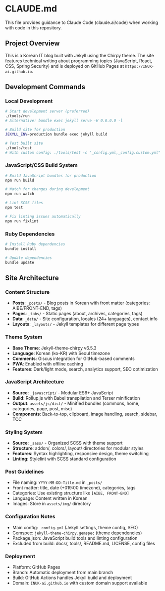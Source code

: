 # CLAUDE.md

This file provides guidance to Claude Code (claude.ai/code) when working with code in this repository.

## Project Overview

This is a Korean IT blog built with Jekyll using the Chirpy theme. The site features technical writing about programming topics (JavaScript, React, CSS, Spring Security) and is deployed on GitHub Pages at `https://INUK-ai.github.io`.

## Development Commands

### Local Development
```bash
# Start development server (preferred)
./tools/run
# Alternative: bundle exec jekyll serve -H 0.0.0.0 -l

# Build site for production
JEKYLL_ENV=production bundle exec jekyll build

# Test built site
./tools/test
# With custom config: ./tools/test -c "_config.yml,_config.custom.yml"
```

### JavaScript/CSS Build System
```bash
# Build JavaScript bundles for production
npm run build

# Watch for changes during development  
npm run watch

# Lint SCSS files
npm test

# Fix linting issues automatically
npm run fixlint
```

### Ruby Dependencies
```bash
# Install Ruby dependencies
bundle install

# Update dependencies
bundle update
```

## Site Architecture

### Content Structure
- **Posts**: `_posts/` - Blog posts in Korean with front matter (categories: AIBE/FRONT-END, tags)
- **Pages**: `_tabs/` - Static pages (about, archives, categories, tags)
- **Data**: `_data/` - Site configuration, locales (24+ languages), contact info
- **Layouts**: `_layouts/` - Jekyll templates for different page types

### Theme System
- **Base Theme**: Jekyll-theme-chirpy v6.5.3
- **Language**: Korean (ko-KR) with Seoul timezone
- **Comments**: Giscus integration for GitHub-based comments
- **PWA**: Enabled with offline caching
- **Features**: Dark/light mode, search, analytics support, SEO optimization

### JavaScript Architecture
- **Source**: `_javascript/` - Modular ES6+ JavaScript  
- **Build**: Rollup.js with Babel transpilation and Terser minification
- **Output**: `assets/js/dist/` - Minified bundles (commons, home, categories, page, post, misc)
- **Components**: Back-to-top, clipboard, image handling, search, sidebar, TOC

### Styling System
- **Source**: `_sass/` - Organized SCSS with theme support
- **Structure**: addon/, colors/, layout/ directories for modular styles
- **Features**: Syntax highlighting, responsive design, theme switching
- **Linting**: Stylelint with SCSS standard configuration

### Post Guidelines
- File naming: `YYYY-MM-DD-Title.md` in `_posts/`
- Front matter: title, date (+019:00 timezone), categories, tags
- Categories: Use existing structure like `[AIBE, FRONT-END]`
- Language: Content written in Korean
- Images: Store in `assets/img/` directory

### Configuration Notes
- Main config: `_config.yml` (Jekyll settings, theme config, SEO)
- Gemspec: `jekyll-theme-chirpy.gemspec` (theme dependencies)  
- Package.json: JavaScript build tools and linting configuration
- Excluded from build: docs/, tools/, README.md, LICENSE, config files

### Deployment
- Platform: GitHub Pages
- Branch: Automatic deployment from main branch
- Build: GitHub Actions handles Jekyll build and deployment
- Domain: `INUK-ai.github.io` with custom domain support available